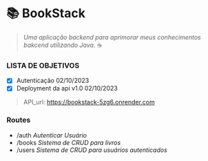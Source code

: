 # 📚 BookStack

> _Uma aplicação backend para aprimorar meus conhecimentos bakcend utilizando Java._ ☕

### LISTA DE OBJETIVOS

- [x] Autenticação 02/10/2023
- [x] Deployment da api v1.0 02/10/2023

> API_url: https://bookstack-5zg6.onrender.com

### Routes

- /auth _Autenticar Usuário_
- /books _Sistema de CRUD para livros_
- /users _Sistema de CRUD para usuários autenticados_
